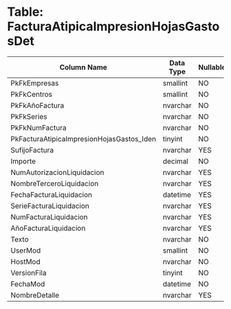 # Table: FacturaAtipicaImpresionHojasGastosDet

| Column Name | Data Type | Nullable |
|-------------|-----------|----------|
| PkFkEmpresas | smallint | NO |
| PkFkCentros | smallint | NO |
| PkFkAñoFactura | nvarchar | NO |
| PkFkSeries | nvarchar | NO |
| PkFkNumFactura | nvarchar | NO |
| PkFacturaAtipicaImpresionHojasGastos_Iden | tinyint | NO |
| SufijoFactura | nvarchar | YES |
| Importe | decimal | NO |
| NumAutorizacionLiquidacion | nvarchar | YES |
| NombreTerceroLiquidacion | nvarchar | YES |
| FechaFacturaLiquidacion | datetime | YES |
| SerieFacturaLiquidacion | nvarchar | YES |
| NumFacturaLiquidacion | nvarchar | YES |
| AñoFacturaLiquidacion | nvarchar | YES |
| Texto | nvarchar | NO |
| UserMod | smallint | NO |
| HostMod | nvarchar | NO |
| VersionFila | tinyint | NO |
| FechaMod | datetime | NO |
| NombreDetalle | nvarchar | YES |
